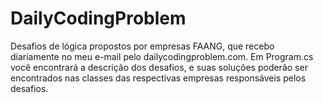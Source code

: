 # DailyCodingProblem
Desafios de lógica propostos por empresas FAANG, que recebo diariamente no meu e-mail pelo dailycodingproblem.com.
Em Program.cs você encontrará a descrição dos desafios, e suas soluções poderão ser encontrados nas classes das respectivas empresas responsáveis pelos desafios.

